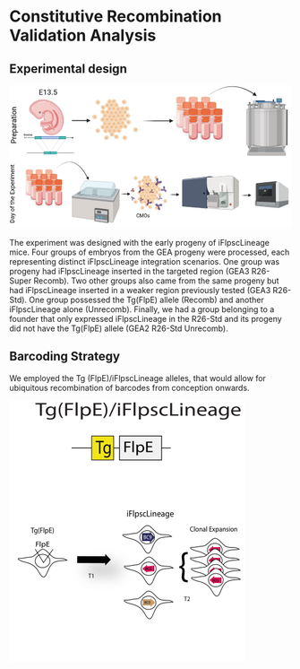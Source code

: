 # Constitutive Recombination Validation Analysis

## Experimental design

![Experimental design](../../images/Experimental_design_Constitutive.png)

The experiment was designed with the early progeny of iFlpscLineage mice. Four groups of embryos from the GEA progeny were processed, each representing distinct iFlpscLineage integration scenarios. One group was progeny had iFlpscLineage inserted in the targeted region (GEA3 R26-Super Recomb).  Two other groups also came from the same progeny but had iFlpscLineage inserted in a weaker region previously tested (GEA3 R26-Std). One group possessed the Tg(FlpE) allele (Recomb) and another iFlpscLineage alone (Unrecomb). Finally, we had a group belonging to a founder that only expressed iFlpscLineage in the R26-Std and its progeny did not have the Tg(FlpE) allele (GEA2 R26-Std Unrecomb).

## Barcoding Strategy

We employed the Tg (FlpE)/iFlpscLineage alleles, that would allow for ubiquitous recombination of barcodes from conception onwards.

![Constitutive](../../images/Constitutive.png)


